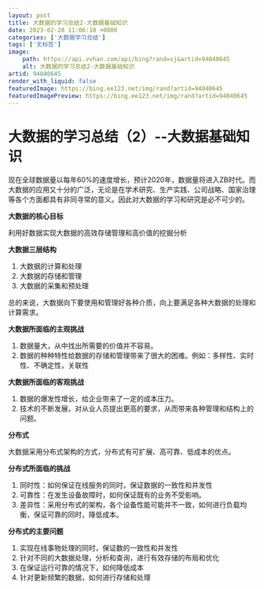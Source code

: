 ```yaml
---
layout: post
title: 大数据的学习总结2-大数据基础知识
date: 2023-02-28 11:06:10 +0800
categories: ['大数据学习总结']
tags: ['无标签']
image:
    path: https://api.vvhan.com/api/bing?rand=sj&artid=94040645
    alt: 大数据的学习总结2-大数据基础知识
artid: 94040645
render_with_liquid: false
featuredImage: https://bing.ee123.net/img/rand?artid=94040645
featuredImagePreview: https://bing.ee123.net/img/rand?artid=94040645
---
```


# 大数据的学习总结（2）--大数据基础知识

现在全球数据量以每年60%的速度增长，预计2020年，数据量将进入ZB时代。而大数据的应用又十分的广泛，无论是在学术研究、生产实践、公司战略、国家治理等各个方面都具有非同寻常的意义。因此对大数据的学习和研究是必不可少的。

**大数据的核心目标**
  
利用好数据实现大数据的高效存储管理和高价值的挖掘分析

**大数据三层结构**

1. 大数据的计算和处理
2. 大数据的存储和管理
3. 大数据的采集和预处理

总的来说，大数据向下要使用和管理好各种介质，向上要满足各种大数据的处理和计算需求。

**大数据所面临的主观挑战**

1. 数据量大，从中找出所需要的价值并不容易。
2. 数据的种种特性给数据的存储和管理带来了很大的困难。例如：多样性、实时性、不确定性，关联性

**大数据所面临的客观挑战**

1. 数据的爆发性增长，给企业带来了一定的成本压力。
2. 技术的不断发展，对从业人员提出更高的要求，从而带来各种管理和结构上的问题。

**分布式**
  
大数据采用分布式架构的方式，分布式有可扩展、高可靠、低成本的优点。

**分布式所面临的挑战**

1. 同时性：如何保证在线服务的同时，保证数据的一致性和并发性
2. 可靠性：在发生设备故障时，如何保证既有的业务不受影响。
3. 差异性：采用分布式的架构，各个设备性能可能并不一致，如何进行负载均衡，保证可靠的同时，降低成本。

**分布式的主要问题**

1. 实现在线事物处理的同时，保证数的一致性和并发性
2. 针对不同的大数据处理，分析和查询，进行有效存储的布局和优化
3. 在保证运行可靠的情况下，如何降低成本
4. 针对更新频繁的数据，如何进行存储和处理